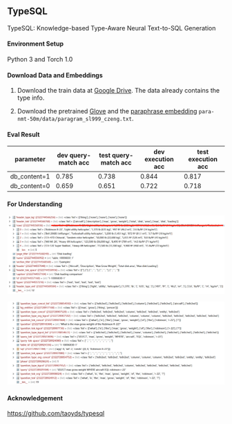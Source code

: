 ## TypeSQL

TypeSQL: Knowledge-based Type-Aware Neural Text-to-SQL Generation

#### Environment Setup

Python 3 and Torch 1.0

#### Download Data and Embeddings

1. Download the train data at [Google Drive](https://drive.google.com/file/d/1CGIRCjwf2bgmWl3UyjY1yJpP4nU---Q0/view?usp=sharing).
The data already contains the type info.

2. Download the pretrained [Glove](https://nlp.stanford.edu/data/wordvecs/glove.42B.300d.zip) and the [paraphrase embedding](https://drive.google.com/file/d/1iWTowxEG1-KZyq-fHP6cb6dNqMh4eHiN/view?usp=sharing) `para-nmt-50m/data/paragram_sl999_czeng.txt`.

#### Eval Result


| parameter | dev query-match acc | test query-match acc| dev execution acc | test execution acc|
| ------ | ------ | ------ | ------ | ------|
| db_content=1 | 0.785 | 0.738 | 0.844 | 0.817 |
| db_content=0 | 0.659 | 0.651 | 0.722 | 0.718 | 

#### For Understanding

![table](doc/table.png)

![question](doc/question.png)

#### Acknowledgement

https://github.com/taoyds/typesql
